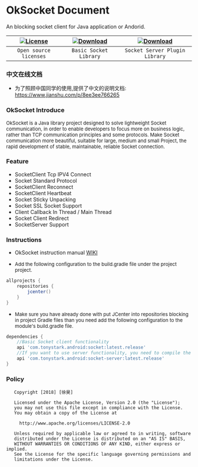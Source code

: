 # OkSocket Document
An blocking socket client for Java application or Andorid.

| [![License](https://img.shields.io/badge/license-Apache%202-green.svg)](https://www.apache.org/licenses/LICENSE-2.0) | [![Download](https://api.bintray.com/packages/xuuhaoo/maven/OkSocket/images/download.svg)](https://bintray.com/xuuhaoo/maven/OkSocket/_latestVersion) | [![Download](https://api.bintray.com/packages/xuuhaoo/maven/ServerImpl/images/download.svg)](https://bintray.com/xuuhaoo/maven/ServerImpl/_latestVersion) |
| :------: | :------: | :------: |
| `Open source licenses` | `Basic Socket Library` | `Socket Server Plugin Library` |


### 中文在线文档
* 为了照顾中国同学的使用,提供了中文的说明文档:
https://www.jianshu.com/p/8ee3ee766265

### OkSocket Introduce
<font size=2>
OkSocket is a Java library project designed to solve lightweight Socket communication, in order to enable developers to focus more on business logic, rather than TCP communication principles and some protocols. Make Socket communication more beautiful, suitable for large, medium and small Project, the rapid development of stable, maintainable, reliable Socket connection.
</font>

### Feature
- SocketClient Tcp IPV4 Connect
- Socket Standard Protocol 
- SocketClient Reconnect
- SocketClient Heartbeat 
- Socket Sticky Unpacking
- Socket SSL Socket Support
- Client Callback In Thread / Main Thread
- Socket Client Redirect
- SocketServer Support


### Instructions

* OkSocket instruction manual [WIKI](https://github.com/xuuhaoo/OkSocket/wiki/What-Is-OkSocket-Is)

* <font size=2>Add the following configuration to the build.gradle file under the project project.</font>
    
```groovy
allprojects {
    repositories {
        jcenter()
    }
}
```
* <font size=2>Make sure you have already done with put JCenter into repositories blocking in project Gradle files than you need add the following configuration to the module's build.gradle file.</font>

```groovy
dependencies {
	//Basic Socket client functionality
	api 'com.tonystark.android:socket:latest.release'
	//If you want to use server functionality, you need to compile the following libraries
	api 'com.tonystark.android:socket-server:latest.release'
}
```

### Policy

```
   Copyright [2018] [徐昊]

   Licensed under the Apache License, Version 2.0 (the "License");
   you may not use this file except in compliance with the License.
   You may obtain a copy of the License at

     http://www.apache.org/licenses/LICENSE-2.0

   Unless required by applicable law or agreed to in writing, software
   distributed under the License is distributed on an "AS IS" BASIS,
   WITHOUT WARRANTIES OR CONDITIONS OF ANY KIND, either express or implied.
   See the License for the specific language governing permissions and
   limitations under the License.
```



















